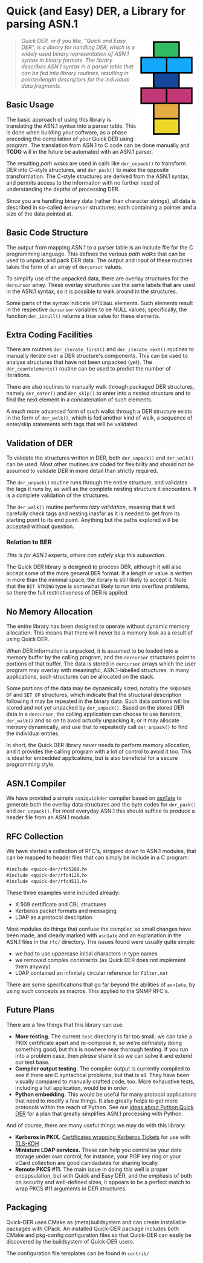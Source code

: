 # Quick (and Easy) DER, a Library for parsing ASN.1

<img alt="Quick DER logo" src="quick-der-logo.png" style="float: right;"/>

> *Quick DER, or if you like, "Quick and Easy DER", is a library for handling
> DER, which is a widely used binary representation of ASN.1 syntax in binary
> formats.  The library describes ASN.1 syntax in a parser table that can be
> fed into library routines, resulting in pointer/length descriptors for the
> individual data fragments.*

## Basic Usage

The basic approach of using this library is translating the ASN.1 syntax into
a parser table.  This is done when building your software, as a phase preceding
the compilation of your Quick DER using program.  The translation from ASN.1
to C code can be done manually and **TODO** will in the future be automated with
an ASN.1 parser.

The resulting *path walks* are used in calls like `der_unpack()` to transform
DER into C-style structures, and `der_pack()` to make the opposite transformation.
The C-style structures are derived from the ASN.1 syntax, and permits access to
the information with no further need of understanding the depths of processing
DER.

Since you are handling binary data (rather than character strings), all data
is described in so-called `dercursor` structures; each containing a pointer
and a size of the data pointed at.


## Basic Code Structure

The output from mapping ASN.1 to a parser table is an include file for the
C programming language.  This defines the various *path walks* that can be
used to unpack and pack DER data.  The output and input of these routines
takes the form of an array of `dercursor` values.

To simplify use of the unpacked data, there are overlay structures for the
`dercursor` array.  These overlay structures use the same labels that are
used in the ASN.1 syntax, so it is possible to walk around in the structures.

Some parts of the syntax indicate `OPTIONAL` elements.  Such elements result
in the respective `dercursor` variables to be NULL values; specifically, the
function `der_isnull()` returns a true value for these elements.


## Extra Coding Facilities

There are routines `der_iterate_first()` and `der_iterate_next()` routines
to manually iterate over a DER structure's components.  This can be used to
analyse structures that have not been unpacked (yet).  The `der_countelements()`
routine can be used to predict the number of iterations.

There are also routines to manually walk through packaged DER structures,
namely `der_enter()` and `der_skip()` to enter into a nested structure and to
find the next element in a concatenation of such elements.

A much more advanced form of such walks through a DER structure exists in the
form of `der_walk()`, which is fed another kind of walk, a sequence of enter/skip
statements with tags that will be validated.


## Validation of DER

To validate the structures written in DER, both `der_unpack()` and `der_walk()`
can be used.  Most other routines are coded for flexibility and should not be
assumed to validate DER in more detail than strictly required.

The `der_unpack()` routine runs through the entire structure, and validates
the tags it runs by, as well as the complete nesting structure it encounters.
It is a complete validation of the structures.

The `der_walk()` routine performs *lazy validation*, meaning that it will
carefully check tags and nesting inasfar as it is needed to get from its
starting point to its end point.  Anything but the paths explored will be
accepted without question.

### Relation to BER

*This is for ASN.1 experts; others can safely skip this subsection.*

The Quick DER library is designed to process DER, although it will also accept
some of the more general BER format.  If a length or value is written in more
than the minimal space, the library is still likely to accept it.  Note that
the `BIT STRING` type is somewhat likely to run into overflow problems, so
there the full restrictiveness of DER is applied.


## No Memory Allocation

The entire library has been designed to operate without dynamic memory allocation.
This means that there will never be a memory leak as a result of using Quick DER.

When DER information is unpacked, it is assumed to be loaded into a memory buffer
by the calling program, and the `dercursor` structures point to portions of that
buffer.  The data is stored in `dercursor` arrays which the user program may
overlay with meaningful, ASN.1-labelled structures.  In many applications, such
structures can be allocated on the stack.

Some portions of the data may be dynamically sized, notably the `SEQUENCE OF`
and `SET OF` structures, which indicate that the structural description following
it may be repeated in the binary data.  Such data portions will be stored and
not yet unpacked by `der_unpack()`.  Based on the stored DER data in a `dercursor`,
the calling application can choose to use iterators, `der_walk()` and so on to
avoid actually unpacking it; or it may allocate memory dynamically, and use that
to repeatedly call `der_unpack()` to find the individual entries.

In short, the Quick DER library *never* needs to perform memory allocation, and
it provides the calling program with a lot of control to avoid it too.  This is
ideal for embedded applications, but is also beneficial for a secure programming
style.


## ASN.1 Compiler

We have provided a simple `asn2quickder` compiler based on
[asn1ate](https://github.com/kimgr/asn1ate)
to generate both the overlay data structures and the
byte codes for `der_pack()` and `der_unpack()`.  For most everyday ASN.1
this should suffice to produce a header file from an ASN.1 module.


## RFC Collection

We have started a collection of RFC's, stripped down to ASN.1 modules,
that can be mapped to header files that can simply be include in a C program:

    #include <quick-der/rfc5280.h>
    #include <quick-der/rfc4120.h>
    #include <quick-der/rfc4511.h>

These three examples were included already:

  * X.509 certificate and CRL structures
  * Kerberos packet formats and messaging
  * LDAP as a protocol description

Most modules do things that confuse the compiler, so small changes have been
made, and clearly marked with `asn1ate` and an explanation in the ASN.1 files
in the `rfc/` directory.  The issues found were usually quite simple:

  * we had to use uppercase initial characters in type names
  * we removed complex constraints (as Quick DER does not implement them anyway)
  * LDAP contained an infinitely circular reference for `Filter.not`

There are some specifications that go far beyond the abilities of `asn1ate`,
by using such concepts as macros.  This applied to the SNMP RFC's.

## Future Plans

There are a few things that this library can use:

  * **More testing.** The current `test` directory is far too small; we can take a PKIX certificate apart and re-compose it, so we're definately doing something good, but this is nowhere near thorough testing.  If you run into a problem case, then *please* share it so we can solve it and extend our test base.
  * **Compiler output testing.** The compiler output is currently compiled to see if there are C syntactical problems, but that is all.  They have been visually compared to manually crafted code, too.  More exhaustive tests, including a full application, would be in order.
  * **Python embedding.** This would be useful for many protocol applications that need to modify a few things.  It also greatly helps to get more protocols within the reach of Python.  See our [ideas about Python Quick DER](PYTHON.MD) for a plan that greatly simplifies ASN.1 processing with Python.

And of course, there are many useful things we may do with this library:

  * **Kerberos in PKIX.** [Certificates wrapping Kerberos Tickets](http://github.com/arpa2/kerberos2pkix) for use with [TLS-KDH](https://tools.ietf.org/html/draft-vanrein-tls-kdh)
  * **Miniature LDAP services.** These can help you centralise your data storage under own control; for instance, your PGP key ring or your vCard collection are good canidadates for sharing locally.
  * **Remote PKCS #11.** The main issue in doing this well is proper encapsulation, but with Quick and Easy DER, and the emphasis of both on security and well-defined sizes, it appears to be a perfect match to wrap PKCS #11 arguments in DER structures.

## Packaging

Quick-DER uses CMake as (meta)buildsystem and can create installable
packages with CPack. An installed Quick-DER package includes both
CMake and pkg-config configuration files so that Quick-DER can easily
be discovered by the buildsystem of Quick-DER users.

The configuration file templates can be found in `contrib/`

